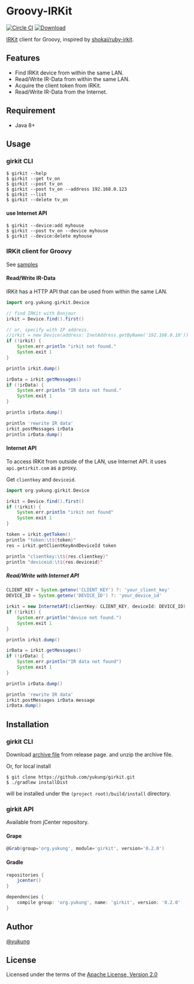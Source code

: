 Groovy-IRKit
====

[![Circle CI](https://circleci.com/gh/yukung/girkit.svg?style=shield&circle-token=a9d95fde08f43bd44a702f447087e8e329d01ddc)](https://circleci.com/gh/yukung/girkit)
[![Download](https://api.bintray.com/packages/yukung/maven/girkit/images/download.svg)](https://bintray.com/yukung/maven/girkit/_latestVersion)

[IRKit](http://getirkit.com) client for Groovy, inspired by [shokai/ruby-irkit](https://github.com/shokai/ruby-irkit).

Features
----

* Find IRKit device from within the same LAN.
* Read/Write IR-Data from within the same LAN.
* Acquire the client token from IRKit.
* Read/Write IR-Data from the Internet.

Requirement
----

* Java 8+

Usage
----

### girkit CLI

```console
$ girkit --help
$ girkit --get tv_on
$ girkit --post tv_on
$ girkit --post tv_on --address 192.168.0.123
$ girkit --list
$ girkit --delete tv_on
```

#### use Internet API

```console
$ girkit --device:add myhouse
$ girkit --post tv_on --device myhouse
$ girkit --device:delete myhouse
```

### IRKit client for Groovy

See [samples](https://github.com/yukung/girkit/tree/master/src/test/resources/samples)

#### Read/Write IR-Data

IRKit has a HTTP API that can be used from within the same LAN.

```groovy
import org.yukung.girkit.Device

// find IRKit with Bonjour
irkit = Device.find().first()

// or, specify with IP address.
//irkit = new Device(address: InetAddress.getByName('192.168.0.10'))
if (!irkit) {
    System.err.println "irkit not found."
    System.exit 1
}

println irkit.dump()

irData = irkit.getMessages()
if (!irData) {
    System.err.println "IR data not found."
    System.exit 1
}

println irData.dump()

println 'rewrite IR data'
irkit.postMessages irData
println irData.dump()
```

#### Internet API

To access IRKit from outside of the LAN, use Internet API. it uses `api.getirkit.com` as a proxy.

Get `clientkey` and `deviceid`.

```groovy
import org.yukung.girkit.Device

irkit = Device.find().first()
if (!irkit) {
    System.err.println "irkit not found"
    System.exit 1
}

token = irkit.getToken()
println "token:\t${token}"
res = irkit.getClientKeyAndDeviceId token

println "clientkey:\t${res.clientkey}"
println "deviceid:\t${res.deviceid}"
```

##### Read/Write with Internet API

```groovy
CLIENT_KEY = System.getenv('CLIENT_KEY') ?: 'your_client_key'
DEVICE_ID = System.getenv('DEVICE_ID') ?: 'your_device_id'

irkit = new InternetAPI(clientKey: CLIENT_KEY, deviceId: DEVICE_ID)
if (!irkit) {
    System.err.println("device not found.")
    System.exit 1
}

println irkit.dump()

irData = irkit.getMessages()
if (!irData) {
    System.err.println("IR data not found")
    System.exit 1
}

println irData.dump()

println 'rewrite IR data'
irkit.postMessages irData.message
irData.dump()
```

Installation
----

### girkit CLI

Download [archive file](https://github.com/yukung/girkit/releases) from release page. and unzip the archive file.

Or, for local install

```console
$ git clone https://github.com/yukung/girkit.git
$ ./gradlew installDist
```

will be installed under the `(project root)/build/install` directory.

### girkit API

Available from jCenter repository.

#### Grape

```groovy
@Grab(group='org.yukung', module='girkit', version='0.2.0')
```

#### Gradle

```gradle
repositories {
    jcenter()
}

dependencies {
    compile group: 'org.yukung', name: 'girkit', version: '0.2.0'
}
```

Author
----

[@yukung](https://github.com/yukung)

## License

Licensed under the terms of the [Apache License, Version 2.0](http://www.apache.org/licenses/LICENSE-2.0.html)


